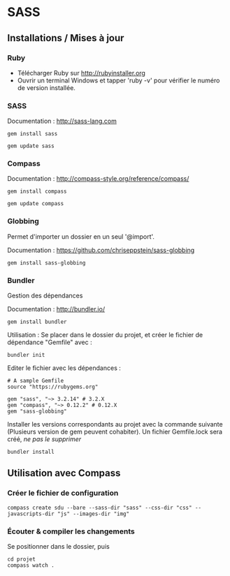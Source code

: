 # SASS

## Installations / Mises à jour

### Ruby

* Télécharger Ruby sur http://rubyinstaller.org
* Ouvrir un terminal Windows et tapper 'ruby -v' pour vérifier le numéro de version installée.

### SASS
Documentation : http://sass-lang.com

```
gem install sass
```

```
gem update sass
```


### Compass
Documentation : http://compass-style.org/reference/compass/

```
gem install compass
```

```
gem update compass
```


### Globbing
Permet d'importer un dossier en un seul '@import'.

Documentation : https://github.com/chriseppstein/sass-globbing

```
gem install sass-globbing
```


### Bundler
Gestion des dépendances

Documentation : http://bundler.io/

```
gem install bundler
```

Utilisation : Se placer dans le dossier du projet, et créer le fichier de dépendance "Gemfile" avec :

```
bundler init
```

Editer le fichier avec les dépendances :

```gem
# A sample Gemfile
source "https://rubygems.org"

gem "sass", "~> 3.2.14" # 3.2.X
gem "compass", "~> 0.12.2" # 0.12.X
gem "sass-globbing"
```

Installer les versions correspondants au projet avec la commande suivante (Plusieurs version de gem peuvent cohabiter).
Un fichier Gemfile.lock sera créé, *ne pas le supprimer*

```
bundler install
```




## Utilisation avec Compass

### Créer le fichier de configuration

```
compass create sdu --bare --sass-dir "sass" --css-dir "css" --javascripts-dir "js" --images-dir "img"
```

### Écouter & compiler les changements

Se positionner dans le dossier, puis

```
cd projet
compass watch .
```

